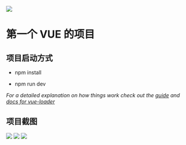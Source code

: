 ![](https://github.com/woyasuohen6/travel/blob/master/introduction-img/0.png)
# 第一个 VUE 的项目
## 项目启动方式
- npm install  

- npm run dev  

*For a detailed explanation on how things work check out the [guide](http://vuejs-templates.github.io/webpack/) and [docs for vue-loader](http://vuejs.github.io/vue-loader)*

## 项目截图
![](https://github.com/woyasuohen6/travel/blob/master/introduction-img/1.PNG)
![](https://github.com/woyasuohen6/travel/blob/master/introduction-img/2.PNG)
![](https://github.com/woyasuohen6/travel/blob/master/introduction-img/3.PNG)